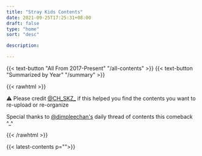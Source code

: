 ```yaml
---
title: "Stray Kids Contents"
date: 2021-09-25T17:25:31+08:00
draft: false
type: "home"
sort: "desc"

description:

---
```

{{< text-button "All From 2017-Present" "/all-contents" >}}
{{< text-button "Summarized by Year" "/summary" >}}

{{< rawhtml >}}
<div class="highlight-red">
  ⚠ Please credit <a href="https://twitter.com/CH_SKZ_">@CH_SKZ_</a> if this helped you find the contents you want to re-upload or re-organize
</div>

  <p> Special thanks to <a href="https://twitter.com/dimpleechan">@dimpleechan's</a> daily thread of contents this comeback ^_^ </p>
{{< /rawhtml >}}

{{< latest-contents p="">}}
